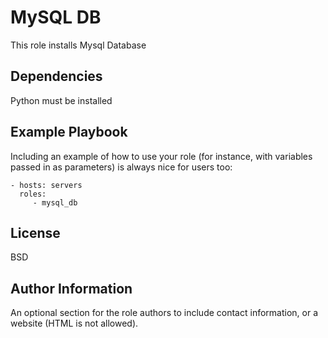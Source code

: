 MySQL DB
=========

This role installs Mysql Database


Dependencies
------------

Python must be installed

Example Playbook
----------------

Including an example of how to use your role (for instance, with variables passed in as parameters) is always nice for users too:

    - hosts: servers
      roles:
         - mysql_db 

License
-------

BSD

Author Information
------------------

An optional section for the role authors to include contact information, or a website (HTML is not allowed).
